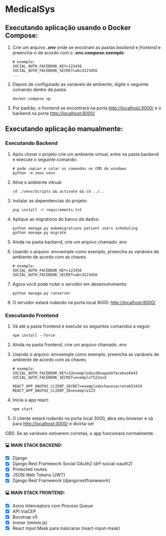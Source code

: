 # MedicalSys

## Executando aplicação usando o Docker Compose:


1. Crie um arquivo ***.env*** onde se encotram as pastas _backend_ e _frontend_ e preencha-o de acordo com o ***.env.compose.exemple***:
    ```
   # exemplo:
   SOCIAL_AUTH_FACEBOOK_KEY=123456
   SOCIAL_AUTH_FACEBOOK_SECRET=abcd123456
   ...
   ```
2. Depois de configurado as variáveis de ambiente, digite o seguinte comando dentro da pasta:
    ```
    docker-compose up
    ```
3. Por padrão, o frontend se encontrará na porta [http://localhost:3000/](http://localhost:3000/) e o backend na porta [http://localhost:8000/](http://localhost:8000/) 


## Executando aplicação manualmente:

### Executando Backend

1. Após clonar o projeto crie um ambiente virtual, entre na pasta backend e execute o seguinte comando:
    ```
    # pode copiar e colar os comandos no CMD do windows
    python -m venv venv
    ```
2. Ative o ambiente vitrual:
    ```
    cd ./venv/Scripts && activate && cd ../..
    ```
3. Instalar as dependencias do projeto:
    ```
    pip install -r requirements.txt
    ```
4. Aplique as migrations do banco de dados:
    ```
    python manage.py makemigrations patient users scheduling
    python manage.py migrate
    ```

5. Ainda na pasta backend, crie um arquivo chamado .env
   
6. Usando o arquivo .envxemple como exemplo, preencha as variáveis de ambiente de acordo com as chaves
   ```
   # exemplo:
   SOCIAL_AUTH_FACEBOOK_KEY=123456
   SOCIAL_AUTH_FACEBOOK_SECRET=abcd123456
   ```
   
7. Agora você pode rodar o servidor em desenvolvimento:
    ```
    python manage.py runserver
    ```
8. O servidor estará rodando na porta local 8000: [http://localhost:8000/](http://localhost:8000/) 

### Executando Frontend

1. Vá até a pasta frontend e execute os seguintes comandos a seguir:
    ```
    npm install --force
    ```
2. Ainda na pasta frontend, crie um arquivo chamado .env
   
3. Usando o arquivo .envxemple como exemplo, preencha as variáveis de ambiente de acordo com as chaves
    ```
   # exemplo:
   SOCIAL_AUTH_FACEBOOK_KEY=32exemplodaiddoappdofacebook643
    SOCIAL_AUTH_FACEBOOK_SECRET=exemplo7523asd

    REACT_APP_OAUTH2_CLIENT_SECRET=exemplodechavesecreta653434
    REACT_APP_OAUTH2_CLIENT_ID=exemplo123
   ```
4. Inicia a app react:
    ```
    npm start
    ```
5. O cliente estará rodando na porta local 3000, abra seu browser e vá para [http://localhost:3000/](http://localhost:3000/) e divirta-se!
   
OBS: Se as variáveis estiverem corretas, o app funcionará normalmente.

#### 💻 MAIN STACK BACKEND:

 - [x] Django
 - [x] Django Rest Framework Social OAuth2 (drf-social-oauth2)
 - [x] Protected routes
 - [x] JSON Web Tokens (JWT)
 - [x] Django Rest Framework (djangorestframework)

#### 💻 MAIN STACK FRONTEND:

 - [x] Axios Interceptors com Process Queue
 - [x] API ViaCEP
 - [x] Boostrap v5
 - [x] Immer (immer.js)
 - [x] React Input Mask para máscaras (react-input-mask) 